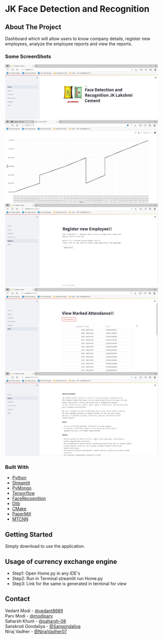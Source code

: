 # JK Face Detection and Recognition

<!-- ABOUT THE PROJECT -->
## About The Project

Dashboard which will allow users to know company details, register new employees, analyze the employee reports and view the reports.

### Some ScreenShots
![](images/1.jpg)
![](images/2.jpg)
![](images/3.jpg)
![](images/4.jpg)
![](images/5.jpg)

### Built With


* [Python](https://www.python.org/downloads/)
* [Streamlit](https://docs.streamlit.io/library/get-started/installation)
* [PyMongo](https://pypi.org/project/pymongo/)
* [Tensorflow](https://www.tensorflow.org/install)
* [FaceRecognition](https://pypi.org/project/face-recognition/)
* [Dlib](https://github.com/sachadee/Dlib)
* [CMake](https://pypi.org/project/cmake/)
* [PaperMill](https://papermill.readthedocs.io/en/latest/)
* [MTCNN](https://pypi.org/project/mtcnn/)


<!-- GETTING STARTED -->
## Getting Started

Simply download to use the application.


<!-- USAGE EXAMPLES -->
## Usage of currency exchange engine
  <ul>
    <li>Step1: Open Home.py in any IDE's</li>
    <li>Step2: Run in Terminal streamlit run Home.py </li>
    <li>Step3: Link for the same is generated in terminal for view </li>
 </ul>

## Contact
Vedant Modi - [@vedant8689](https://github.com/vedant8689) <br>
Parv Modi - [@modiparv](https://github.com/modiparv) <br>
Saharsh Khunt - [@saharsh-08](https://github.com/saharsh-08) <br>
Sanskruti Gondaliya - [@Sangondaliya](https://github.com/Sangondaliya) <br>
Niraj Vadher - [@NirajVadher07](https://github.com/NirajVadher07)
